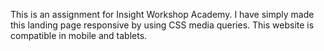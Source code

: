 This is an assignment for Insight Workshop Academy. I have simply made this landing page responsive by using CSS media queries. 
This website is compatible in mobile and tablets.
